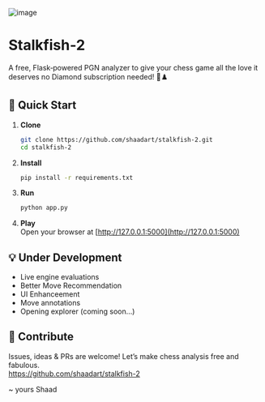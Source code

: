 
![image](https://github.com/user-attachments/assets/53b8010c-284a-47f2-b7ae-46e2a64637c9)


# Stalkfish‑2
A free, Flask‑powered PGN analyzer to give your chess game all the love it deserves
no Diamond subscription needed! 💋♟️

## 🚀 Quick Start
1. **Clone**  
   ```bash
   git clone https://github.com/shaadart/stalkfish-2.git
   cd stalkfish-2
   ```

2. **Install**
   ```bash
   pip install -r requirements.txt
   ```

3. **Run**  
   ```bash
   python app.py
   ```

5. **Play**  
   Open your browser at [http://127.0.0.1:5000](http://127.0.0.1:5000)

## 💡 Under Development

- Live engine evaluations
- Better Move Recommendation
- UI Enhanceement  
- Move annotations  
- Opening explorer (coming soon…)


## 🤝 Contribute

Issues, ideas & PRs are welcome! 
Let’s make chess analysis free and fabulous.  
https://github.com/shaadart/stalkfish-2  

~ yours Shaad




